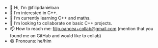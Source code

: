 - 👋 Hi, I’m @filipdanieloan
- 👀 I’m interested in C++.
- 🌱 I’m currently learning C++ and maths.
- 💞️ I’m looking to collaborate on basic C++ projects.
- 📫 How to reach me: filip.oancea+collab@gmail.com (mention that you found me on GitHub and would like to collab)
- 😄 Pronouns: he/him

<!---
filipdanieloan/filipdanieloan is a ✨ special ✨ repository because its `README.md` (this file) appears on your GitHub profile.
You can click the Preview link to take a look at your changes.
--->

